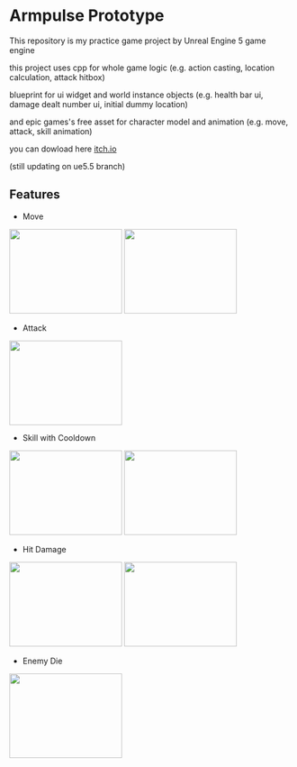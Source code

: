 # Armpulse Prototype

This repository is my practice game project by Unreal Engine 5 game engine

this project uses cpp for whole game logic (e.g. action casting, location calculation, attack hitbox)

blueprint for ui widget and world instance objects (e.g. health bar ui, damage dealt number ui, initial dummy location)

and epic games's free asset for character model and animation (e.g. move, attack, skill animation)

you can dowload here [itch.io](https://quendaltz.itch.io/armpulse-prototype)

(still updating on ue5.5 branch)

## Features

- Move
<img src="https://github.com/user-attachments/assets/0508ed05-f329-4561-991d-4fd9c2d63b30" width="200" height="150"/>
<img src="https://github.com/user-attachments/assets/e15bcae7-51cd-4bfd-a9ce-9b360c9ad637" width="200" height="150"/>

- Attack
<img src="https://github.com/user-attachments/assets/34c73315-0ae6-432a-9ebb-fe778fc626be" width="200" height="150"/>

- Skill with Cooldown
<img src="https://github.com/user-attachments/assets/123668e2-a88d-4e54-a62d-d94b9532697c" width="200" height="150"/>
<img src="https://github.com/user-attachments/assets/f418d185-6982-4024-b860-b4ba5af6f0bf" width="200" height="150"/>

- Hit Damage
<img src="https://github.com/user-attachments/assets/17b0d400-e427-408c-9b73-435937b5e688" width="200" height="150"/>
<img src="https://github.com/user-attachments/assets/e410d75f-428d-4b33-9e2d-6c49f693b99d" width="200" height="150"/>

- Enemy Die
<img src="https://github.com/user-attachments/assets/839ba076-c720-4877-932f-92543521a1fe" width="200" height="150"/>

